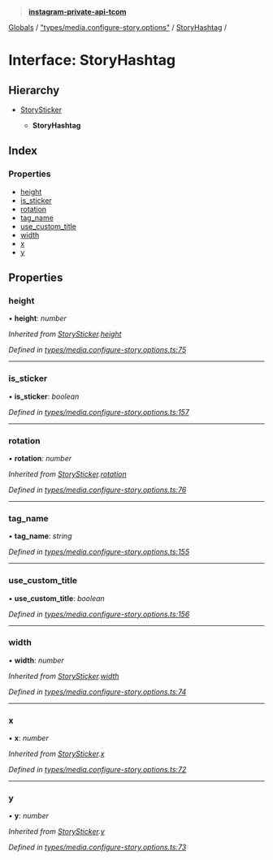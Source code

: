 > **[instagram-private-api-tcom](../README.md)**

[Globals](../README.md) / ["types/media.configure-story.options"](../modules/_types_media_configure_story_options_.md) / [StoryHashtag](_types_media_configure_story_options_.storyhashtag.md) /

# Interface: StoryHashtag

## Hierarchy

* [StorySticker](_types_media_configure_story_options_.storysticker.md)

  * **StoryHashtag**

## Index

### Properties

* [height](_types_media_configure_story_options_.storyhashtag.md#height)
* [is_sticker](_types_media_configure_story_options_.storyhashtag.md#is_sticker)
* [rotation](_types_media_configure_story_options_.storyhashtag.md#rotation)
* [tag_name](_types_media_configure_story_options_.storyhashtag.md#tag_name)
* [use_custom_title](_types_media_configure_story_options_.storyhashtag.md#use_custom_title)
* [width](_types_media_configure_story_options_.storyhashtag.md#width)
* [x](_types_media_configure_story_options_.storyhashtag.md#x)
* [y](_types_media_configure_story_options_.storyhashtag.md#y)

## Properties

###  height

• **height**: *number*

*Inherited from [StorySticker](_types_media_configure_story_options_.storysticker.md).[height](_types_media_configure_story_options_.storysticker.md#height)*

*Defined in [types/media.configure-story.options.ts:75](https://github.com/cuonglnhust/instagram-private-api-tcom/blob/3e16058/src/types/media.configure-story.options.ts#L75)*

___

###  is_sticker

• **is_sticker**: *boolean*

*Defined in [types/media.configure-story.options.ts:157](https://github.com/cuonglnhust/instagram-private-api-tcom/blob/3e16058/src/types/media.configure-story.options.ts#L157)*

___

###  rotation

• **rotation**: *number*

*Inherited from [StorySticker](_types_media_configure_story_options_.storysticker.md).[rotation](_types_media_configure_story_options_.storysticker.md#rotation)*

*Defined in [types/media.configure-story.options.ts:76](https://github.com/cuonglnhust/instagram-private-api-tcom/blob/3e16058/src/types/media.configure-story.options.ts#L76)*

___

###  tag_name

• **tag_name**: *string*

*Defined in [types/media.configure-story.options.ts:155](https://github.com/cuonglnhust/instagram-private-api-tcom/blob/3e16058/src/types/media.configure-story.options.ts#L155)*

___

###  use_custom_title

• **use_custom_title**: *boolean*

*Defined in [types/media.configure-story.options.ts:156](https://github.com/cuonglnhust/instagram-private-api-tcom/blob/3e16058/src/types/media.configure-story.options.ts#L156)*

___

###  width

• **width**: *number*

*Inherited from [StorySticker](_types_media_configure_story_options_.storysticker.md).[width](_types_media_configure_story_options_.storysticker.md#width)*

*Defined in [types/media.configure-story.options.ts:74](https://github.com/cuonglnhust/instagram-private-api-tcom/blob/3e16058/src/types/media.configure-story.options.ts#L74)*

___

###  x

• **x**: *number*

*Inherited from [StorySticker](_types_media_configure_story_options_.storysticker.md).[x](_types_media_configure_story_options_.storysticker.md#x)*

*Defined in [types/media.configure-story.options.ts:72](https://github.com/cuonglnhust/instagram-private-api-tcom/blob/3e16058/src/types/media.configure-story.options.ts#L72)*

___

###  y

• **y**: *number*

*Inherited from [StorySticker](_types_media_configure_story_options_.storysticker.md).[y](_types_media_configure_story_options_.storysticker.md#y)*

*Defined in [types/media.configure-story.options.ts:73](https://github.com/cuonglnhust/instagram-private-api-tcom/blob/3e16058/src/types/media.configure-story.options.ts#L73)*
